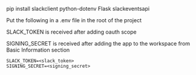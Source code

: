 pip install slackclient python-dotenv Flask slackeventsapi

Put the following in a .env file in the root of the project

SLACK_TOKEN is received after adding oauth scope

SIGNING_SECRET is received after adding the app to the workspace from Basic Information section

```
SLACK_TOKEN=<slack_token>
SIGNING_SECRET=<signing_secret>
```